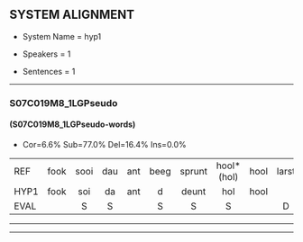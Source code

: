 
## SYSTEM ALIGNMENT

- System Name = hyp1

- Speakers = 1

- Sentences = 1

---

### S07C019M8_1LGPseudo

#### (S07C019M8_1LGPseudo-words)

- Cor=6.6%	Sub=77.0%	Del=16.4%	Ins=0.0%

|  |  |  |  |  |  |  |  |  |  |  |  |  |  |  |  |  |  |  |  |  |  |  |  |  |  |  |  |  |  |  |  |  |  |  |  |  |  |  |  |  |  |  |  |  |  |  |  |  |  |  |  |  |  |  |  |  |  |  |  |  |  |
|:--- |:---:|:---:|:---:|:---:|:---:|:---:|:---:|:---:|:---:|:---:|:---:|:---:|:---:|:---:|:---:|:---:|:---:|:---:|:---:|:---:|:---:|:---:|:---:|:---:|:---:|:---:|:---:|:---:|:---:|:---:|:---:|:---:|:---:|:---:|:---:|:---:|:---:|:---:|:---:|:---:|:---:|:---:|:---:|:---:|:---:|:---:|:---:|:---:|:---:|:---:|:---:|:---:|:---:|:---:|:---:|:---:|:---:|:---:|:---:|:---:|:---:|
| REF | fook | sooi | dau | ant | beeg | sprunt | hool*(hol) | hool | larst | vout | vout | zwoei | zwoei | fam | rachts | vaap | vaap | sprieuw | keng | swoers | doer | plirt | * | * | *x | *x | * | * | * | * | jien | blard | *(bart) | guul | hoekt | neeuw | noork | vid*(vind) | vid | zans | leum | * | * | * | haans*(haal) | haans | spaai | spaai | sjalt | heik | sank | roen*(roei) | * | frijk | eem | schard | grek | dron | *(doorn) | snaaf | stuid |
| HYP1 | fook | soi | da | ant | d | deunt | hol | hool |  |  |  | lart | fotvot | zo | zo | vanagfa | vap | spi | keng |  |  |  |  |  |  |  | woors | tor | bre | be | borde | br | b | n | tlier | leert | bebert | hoe | t | neeo | nor | fin | vit | soms | lu | le | lm | h | s | cld | hek | an | hoi | ron | rijk | één | schet | ger | do | doorm | uit |
| EVAL |  | S | S |  | S | S | S |  | D | D | D | S | S | S | S | S | S | S |  | D | D | D | D | D | D | D | S | S | S | S | S | S | S | S | S | S | S | S | S | S | S | S | S | S | S | S | S | S | S | S | S | S | S | S | S | S | S | S | S | S | S |
---

---
